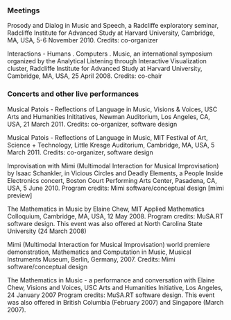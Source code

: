 ### Meetings

Prosody and Dialog in Music and Speech, a Radcliffe exploratory seminar, Radcliffe Institute for Advanced Study at Harvard University, Cambridge, MA, USA, 5-6 November 2010. Credits: co-organizer

Interactions - Humans . Computers . Music, an international symposium organized by the Analytical Listening through Interactive Visualization cluster, Radcliffe Institute for Advanced Study at Harvard University, Cambridge, MA, USA, 25 April 2008. Credits: co-chair

### Concerts and other live performances

Musical Patois - Reflections of Language in Music, Visions & Voices, USC Arts and Humanities Inititatives, Newman Auditorium, Los Angeles, CA, USA, 21 March 2011. Credits: co-organizer, software design

Musical Patois - Reflections of Language in Music, MIT Festival of Art, Science + Technology, Little Kresge Auditorium, Cambridge, MA, USA, 5 March 2011. Credits: co-organizer, software design

Improvisation with Mimi (Multimodal Interaction for Musical Improvisation) by Isaac Schankler, in Vicious Circles and Deadly Elements, a People Inside Electronics concert, Boston Court Performing Arts Center, Pasadena, CA, USA, 5 June 2010. Program credits: Mimi software/conceptual design [mimi preview]

The Mathematics in Music by Elaine Chew, MIT Applied Mathematics Colloquium, Cambridge, MA, USA, 12 May 2008. Program credits: MuSA.RT software design. This event was also offered at North Carolina State University (24 March 2008)

Mimi (Multimodal Interaction for Musical Improvisation) world premiere demonstration, Mathematics and Computation in Music, Musical Instruments Museum, Berlin, Germany, 2007. Credits: Mimi software/conceptual design

The Mathematics in Music - a performance and conversation with Elaine Chew, Visions and Voices, USC Arts and Humanities Initiative, Los Angeles, 24 January 2007 Program credits: MuSA.RT software design. This event was also offered in British Columbia (February 2007) and Singapore (March 2007).
